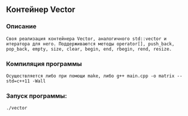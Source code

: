 ## Контейнер Vector

### Описание
    Своя реализация контейнера Vector, аналогичного std::vector и итератора для него. Поддерживаются методы operator[], push_back, pop_back, empty, size, clear, begin, end, rbegin, rend, resize.

### Компиляция программы
    Осуществляется либо при помощи make, либо g++ main.cpp -o matrix --std=c++11 -Wall

### Запуск программы:
    ./vector
